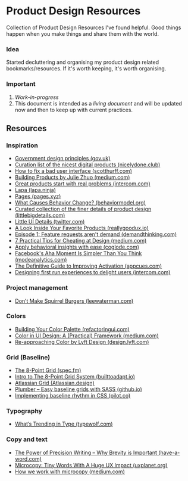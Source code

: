 # Product Design Resources
Collection of Product Design Resources I've found helpful. Good things happen when you make things and share them with the world.

### Idea

Started decluttering and organising my product design related bookmarks/resources. If it's worth keeping, it's worth organising.

### Important

1. _Work-in-progress_
2. This document is intended as a _living document_ and will be updated now and then to keep up with current practices.

## Resources

### Inspiration

- [Government design principles (gov.uk)](https://www.gov.uk/guidance/government-design-principles)
- [Curation list of the nicest digital products (nicelydone.club)](http://nicelydone.club)
- [How to fix a bad user interface (scotthurff.com)](http://scotthurff.com/posts/why-your-user-interface-is-awkward-youre-ignoring-the-ui-stack)
- [Building Products by Julie Zhuo (medium.com)](https://medium.com/the-year-of-the-looking-glass/building-products-91aa93bea4bb)
- [Great products start with real problems (intercom.com)](https://www.intercom.com/books/jobs-to-be-done)
- [Lapa (lapa.ninja)](https://www.lapa.ninja)
- [Pages (pages.xyz)](https://www.pages.xyz)
- [What Causes Behavior Change? (behaviormodel.org)](https://www.behaviormodel.org/)
- [Curated collection of the finer details of product design (littlebigdetails.com)](http://littlebigdetails.com)
- [Little UI Details (twitter.com)](https://twitter.com/i/moments/880688233641848832)
- [A Look Inside Your Favorite Products (reallygoodux.io)](https://www.reallygoodux.io)
- [Episode 1: Feature requests aren't demand (demandthinking.com)](https://demandthinking.com/episodes/2017/7/23/episode-1-think-you-might-be-building-the-wrong-thing-youve-misinterpreted-demand)
- [7 Practical Tips for Cheating at Design (medium.com)](https://medium.com/refactoring-ui/7-practical-tips-for-cheating-at-design-40c736799886)
- [Apply behavioral insights with ease (coglode.com)](http://coglode.com)
- [Facebook's Aha Moment Is Simpler Than You Think (modeanalytics.com)](https://blog.modeanalytics.com/facebook-aha-moment-simpler-than-you-think/)
- [The Definitive Guide to Improving Activation (appcues.com)](https://www.appcues.com/blog/guide-improving-activation)
- [Designing first run experiences to delight users (intercom.com)](https://www.intercom.com/blog/designing-first-run-experiences-to-delight-users/)

### Project management

- [Don’t Make Squirrel Burgers (leewaterman.com)](http://leewaterman.com/dont-make-squirrel-burgers/)

### Colors

- [Building Your Color Palette (refactoringui.com)](https://refactoringui.com/previews/building-your-color-palette/)
- [Color in UI Design: A (Practical) Framework (medium.com)](https://medium.com/@erikdkennedy/color-in-ui-design-a-practical-framework-e18cacd97f9e)
- [Re-approaching Color by Lyft Design (design.lyft.com)](https://design.lyft.com/re-approaching-color-9e604ba22c88)

### Grid (Baseline)

- [The 8-Point Grid (spec.fm)](https://spec.fm/specifics/8-pt-grid)
- [Intro to The 8-Point Grid System (builttoadapt.io)](https://builttoadapt.io/intro-to-the-8-point-grid-system-d2573cde8632)
- [Atlassian Grid (Atlassian.design)](https://atlassian.design/guidelines/product/foundations/grid)
- [Plumber – Easy baseline grids with SASS (github.io)](https://jamonserrano.github.io/plumber-sass/)
- [Implementing baseline rhythm in CSS (pilot.co)](https://pilot.co/blog/implementing-baseline-rhythm-in-css/)

### Typography

- [What’s Trending in Type (typewolf.com)](https://www.typewolf.com/)

### Copy and text

- [The Power of Precision Writing – Why Brevity is Important (have-a-word.com)](http://have-a-word.com/why-brevity-is-important/)
- [Microcopy: Tiny Words With A Huge UX Impact (uxplanet.org)](https://uxplanet.org/microcopy-tiny-words-with-a-huge-ux-impact-90140acc6e42)
- [How we work with microcopy (medium.com)](https://medium.com/bakken-b%C3%A6ck/how-we-work-with-microcopy-e467ba598604)
